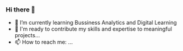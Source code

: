 ### Hi there 👋
- 🌱 I’m currently learning Bussiness Analytics and Digital Learning
- 👯 I'm ready to contribute my skills and expertise to meaningful projects...
- 📫 How to reach me:  ...
